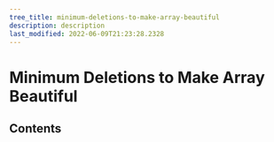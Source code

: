 ```yaml
---
tree_title: minimum-deletions-to-make-array-beautiful
description: description
last_modified: 2022-06-09T21:23:28.2328
---
```


# Minimum Deletions to Make Array Beautiful

## Contents
